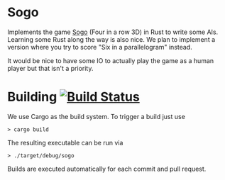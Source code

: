 # Sogo
Implements the game [Sogo](https://en.wikipedia.org/wiki/Score_Four) (Four in a row 3D) in Rust to write some AIs. Learning some Rust along the way is also nice.
We plan to implement a version where you try to score "Six in a parallelogram" instead.

It would be nice to have some IO to actually play the game as a human player but that isn't a priority.

# Building [![Build Status](https://travis-ci.org/roSievers/sogo.svg?branch=master)](https://travis-ci.org/roSievers/sogo)


We use Cargo as the build system. To trigger a build just use

    > cargo build

The resulting executable can be run via

    > ./target/debug/sogo

Builds are executed automatically for each commit and pull request.

